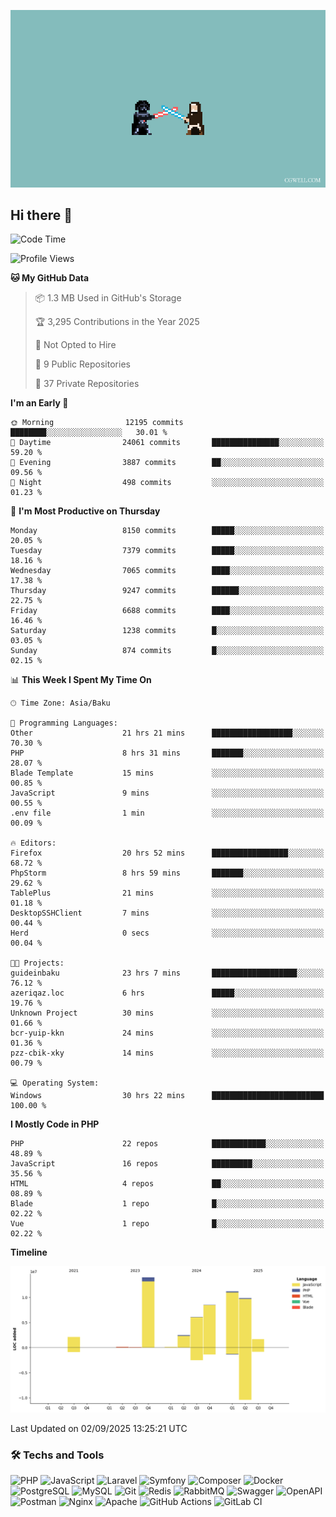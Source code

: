 <!--WALLPAPER-->
<p align='center'>
  <img src='assets/wallpapers/12.gif' alt='Banner'>
</p>
<!--/WALLPAPER-->

## Hi there 👋

<!--START_SECTION:waka-->
![Code Time](http://img.shields.io/badge/Code%20Time-215%20hrs%2024%20mins-blue)

![Profile Views](http://img.shields.io/badge/Profile%20Views-0-blue)

**🐱 My GitHub Data** 

> 📦 1.3 MB Used in GitHub's Storage 
 > 
> 🏆 3,295 Contributions in the Year 2025
 > 
> 🚫 Not Opted to Hire
 > 
> 📜 9 Public Repositories 
 > 
> 🔑 37 Private Repositories 
 > 
**I'm an Early 🐤** 

```text
🌞 Morning                12195 commits       ████████░░░░░░░░░░░░░░░░░   30.01 % 
🌆 Daytime                24061 commits       ███████████████░░░░░░░░░░   59.20 % 
🌃 Evening                3887 commits        ██░░░░░░░░░░░░░░░░░░░░░░░   09.56 % 
🌙 Night                  498 commits         ░░░░░░░░░░░░░░░░░░░░░░░░░   01.23 % 
```
📅 **I'm Most Productive on Thursday** 

```text
Monday                   8150 commits        █████░░░░░░░░░░░░░░░░░░░░   20.05 % 
Tuesday                  7379 commits        █████░░░░░░░░░░░░░░░░░░░░   18.16 % 
Wednesday                7065 commits        ████░░░░░░░░░░░░░░░░░░░░░   17.38 % 
Thursday                 9247 commits        ██████░░░░░░░░░░░░░░░░░░░   22.75 % 
Friday                   6688 commits        ████░░░░░░░░░░░░░░░░░░░░░   16.46 % 
Saturday                 1238 commits        █░░░░░░░░░░░░░░░░░░░░░░░░   03.05 % 
Sunday                   874 commits         █░░░░░░░░░░░░░░░░░░░░░░░░   02.15 % 
```


📊 **This Week I Spent My Time On** 

```text
🕑︎ Time Zone: Asia/Baku

💬 Programming Languages: 
Other                    21 hrs 21 mins      ██████████████████░░░░░░░   70.30 % 
PHP                      8 hrs 31 mins       ███████░░░░░░░░░░░░░░░░░░   28.07 % 
Blade Template           15 mins             ░░░░░░░░░░░░░░░░░░░░░░░░░   00.85 % 
JavaScript               9 mins              ░░░░░░░░░░░░░░░░░░░░░░░░░   00.55 % 
.env file                1 min               ░░░░░░░░░░░░░░░░░░░░░░░░░   00.09 % 

🔥 Editors: 
Firefox                  20 hrs 52 mins      █████████████████░░░░░░░░   68.72 % 
PhpStorm                 8 hrs 59 mins       ███████░░░░░░░░░░░░░░░░░░   29.62 % 
TablePlus                21 mins             ░░░░░░░░░░░░░░░░░░░░░░░░░   01.18 % 
DesktopSSHClient         7 mins              ░░░░░░░░░░░░░░░░░░░░░░░░░   00.44 % 
Herd                     0 secs              ░░░░░░░░░░░░░░░░░░░░░░░░░   00.04 % 

🐱‍💻 Projects: 
guideinbaku              23 hrs 7 mins       ███████████████████░░░░░░   76.12 % 
azeriqaz.loc             6 hrs               █████░░░░░░░░░░░░░░░░░░░░   19.76 % 
Unknown Project          30 mins             ░░░░░░░░░░░░░░░░░░░░░░░░░   01.66 % 
bcr-yuip-kkn             24 mins             ░░░░░░░░░░░░░░░░░░░░░░░░░   01.36 % 
pzz-cbik-xky             14 mins             ░░░░░░░░░░░░░░░░░░░░░░░░░   00.79 % 

💻 Operating System: 
Windows                  30 hrs 22 mins      █████████████████████████   100.00 % 
```

**I Mostly Code in PHP** 

```text
PHP                      22 repos            ████████████░░░░░░░░░░░░░   48.89 % 
JavaScript               16 repos            █████████░░░░░░░░░░░░░░░░   35.56 % 
HTML                     4 repos             ██░░░░░░░░░░░░░░░░░░░░░░░   08.89 % 
Blade                    1 repo              █░░░░░░░░░░░░░░░░░░░░░░░░   02.22 % 
Vue                      1 repo              █░░░░░░░░░░░░░░░░░░░░░░░░   02.22 % 
```



**Timeline**

![Lines of Code chart](https://raw.githubusercontent.com/feridnesibzade/feridnesibzade/main/assets/bar_graph.png)


 Last Updated on 02/09/2025 13:25:21 UTC
<!--END_SECTION:waka-->

### 🛠️ Techs and Tools

![PHP](https://img.shields.io/badge/PHP-777BB4?style=for-the-badge&logo=php&logoColor=white)
![JavaScript](https://img.shields.io/badge/JavaScript-F7DF1E?style=for-the-badge&logo=javascript&logoColor=000)
![Laravel](https://img.shields.io/badge/Laravel-F55247?style=for-the-badge&logo=laravel&logoColor=white)
![Symfony](https://img.shields.io/badge/Symfony-000000?style=for-the-badge&logo=symfony&logoColor=white)
![Composer](https://img.shields.io/badge/Composer-885630?style=for-the-badge&logo=composer&logoColor=white)
![Docker](https://img.shields.io/badge/Docker-2496ED?style=for-the-badge&logo=docker&logoColor=white)
![PostgreSQL](https://img.shields.io/badge/PostgreSQL-4169E1?style=for-the-badge&logo=postgresql&logoColor=white)
![MySQL](https://img.shields.io/badge/MySQL-4479A1?style=for-the-badge&logo=mysql&logoColor=white)
![Git](https://img.shields.io/badge/Git-F05032?style=for-the-badge&logo=git&logoColor=white)
![Redis](https://img.shields.io/badge/Redis-DC382D?style=for-the-badge&logo=redis&logoColor=white)
![RabbitMQ](https://img.shields.io/badge/RabbitMQ-FF6600?style=for-the-badge&logo=rabbitmq&logoColor=white)
![Swagger](https://img.shields.io/badge/Swagger-85EA2D?style=for-the-badge&logo=swagger&logoColor=black)
![OpenAPI](https://img.shields.io/badge/OpenAPI-6BA539?style=for-the-badge&logo=openapiinitiative&logoColor=white)
![Postman](https://img.shields.io/badge/Postman-FF6C37?style=for-the-badge&logo=postman&logoColor=white)
![Nginx](https://img.shields.io/badge/Nginx-009639?style=for-the-badge&logo=nginx&logoColor=white)
![Apache](https://img.shields.io/badge/Apache-D22128?style=for-the-badge&logo=apache&logoColor=white)
![GitHub Actions](https://img.shields.io/badge/GitHub%20Actions-2088FF?style=for-the-badge&logo=githubactions&logoColor=white)
![GitLab CI](https://img.shields.io/badge/GitLab%20CI-FC6D26?style=for-the-badge&logo=gitlab&logoColor=white)

